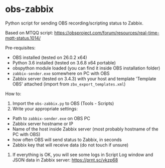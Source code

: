 # obs-zabbix
Python script for sending OBS recording/scripting status to Zabbix.

Based on MTQQ script: https://obsproject.com/forum/resources/real-time-mqtt-status.1014/

Pre-requisites:
* OBS installed (tested on 26.0.2 x64)
* Python 3.6 installed (tested on 3.6.8 x64 portable)
* obspython module loaded (you can find it inside OBS installation folder)
* `zabbix-sender.exe` somewhere on PC with OBS
* Zabbix server (tested on 3.4.3) with your host and template 'Template OBS' attached (import from `zbx_export_templates.xml`)

How to:
1. Import the `obs-zabbix.py` to OBS (Tools - Scripts)
1. Write your appropriate settings:
  * Path to `zabbix-sender.exe` on OBS PC
  * Zabbix server hostname or IP
  * Name of the host inside Zabbix server (most probably hostname of the PC with OBS)
  * how often OBS will send status to Zabbix, in seconds
  * Zabbix key that will receive data (do not touch if unsure)
1. If everything is OK, you will see some logs in Script Log window and JSON data in Zabbix server: https://prnt.sc/vkzp68
